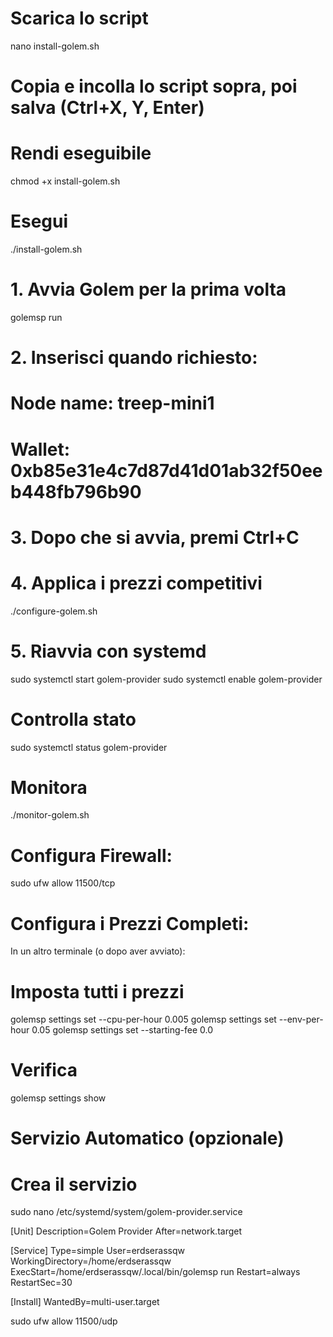# Scarica lo script
nano install-golem.sh

# Copia e incolla lo script sopra, poi salva (Ctrl+X, Y, Enter)

# Rendi eseguibile
chmod +x install-golem.sh

# Esegui
./install-golem.sh

# 1. Avvia Golem per la prima volta
golemsp run

# 2. Inserisci quando richiesto:
# Node name: treep-mini1
# Wallet: 0xb85e31e4c7d87d41d01ab32f50eeb448fb796b90

# 3. Dopo che si avvia, premi Ctrl+C

# 4. Applica i prezzi competitivi
./configure-golem.sh

# 5. Riavvia con systemd
sudo systemctl start golem-provider
sudo systemctl enable golem-provider

# Controlla stato
sudo systemctl status golem-provider

# Monitora
./monitor-golem.sh

# Configura Firewall:
sudo ufw allow 11500/tcp

# Configura i Prezzi Completi:
In un altro terminale (o dopo aver avviato):

# Imposta tutti i prezzi
golemsp settings set --cpu-per-hour 0.005
golemsp settings set --env-per-hour 0.05
golemsp settings set --starting-fee 0.0

# Verifica
golemsp settings show

# Servizio Automatico (opzionale)

# Crea il servizio
sudo nano /etc/systemd/system/golem-provider.service

[Unit]
Description=Golem Provider
After=network.target

[Service]
Type=simple
User=erdserassqw
WorkingDirectory=/home/erdserassqw
ExecStart=/home/erdserassqw/.local/bin/golemsp run
Restart=always
RestartSec=30

[Install]
WantedBy=multi-user.target


sudo ufw allow 11500/udp
